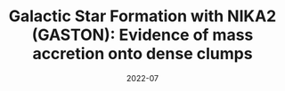 ---
title: "Galactic Star Formation with NIKA2 (GASTON): Evidence of mass accretion onto dense clumps"
collection: "co_procs"
permalink: https://ui.adsabs.harvard.edu/abs/2022EPJWC.25700041R/abstract
date: 2022-07
venue: "mm Universe @ NIKA2 - Observing the mm Universe with the NIKA2 Camera"
citation: "Rigby, A. J., Adam, R., Ade, P., et al. (2022), mm Universe @ NIKA2 - Observing the mm Universe with the NIKA2 Camera, 257, 00041."
---